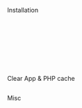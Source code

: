 Installation

```composer install
```
```npm install
```
```cp .env.example .env
```
```php artisan key:generate
```
```php artisan vendor:publish --provider="Ohio\Core\Base\OhioCoreServiceProvider"
```
```php artisan ohio:assets
```
```php artisan migrate
```
```php artisan db:seed
```
```gulp --gulpfile vendor/ohiocms/core/gulpfile.js
```

Clear App & PHP cache

```composer run-script clear; sudo service php7.0-fpm restart;
```

Misc

```php artisan migrate:refresh --seed #re-run all migrations with seeds
```

```gulp watch --gulpfile vendor/ohiocms/core/gulpfile.js
```